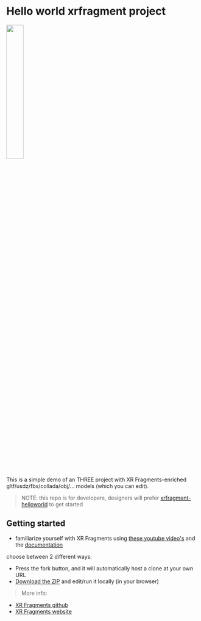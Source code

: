 # Hello world xrfragment project

<img src="https://xrfragment.org/example/assets/logo.png" width="30%"/>

This is a simple demo of an THREE project with XR Fragments-enriched gltf/usdz/fbx/collada/obj/... models (which you can edit).

> NOTE: this repo is for developers, designers will prefer [xrfragment-helloworld](https://github.com/coderofsalvation/xrfragment-helloworld) to get started

## Getting started

* familiarize yourself with XR Fragments using [these youtube video's](https://www.youtube.com/playlist?list=PLctjJGlTmeE64XPSQER2BSbjmqVGaWM4J) and the [documentation](https://xrfragment.org)

choose between 2 different ways:
* Press the fork button, and it will automatically host a clone at your own URL
* [Download the ZIP](https://github.com/coderofsalvation/xrfragment-three-helloworld/archive/refs/heads/main.zip) and edit/run it locally (in your browser)

> More info:

* [XR Fragments github](https://github.com/coderofsalvation/xrfragment)
* [XR Fragments website](https://xrfragment.org)
